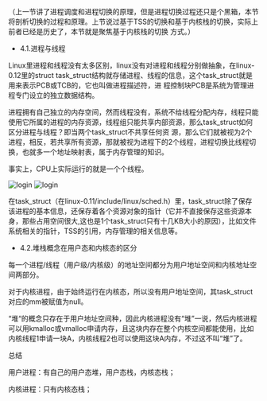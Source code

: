 （上一节讲了进程调度和进程切换的原理，但是进程切换过程还只是个黑箱，本节将剖析切换的过程和原理。上节说过基于TSS的切换和基于内核栈的切换，实际上前者已经是历史了，本节就是聚焦基于内核栈的切换
方式。）

- 4.1.进程与线程

Linux里进程和线程没有太多区别，linux没有对进程和线程分别做抽象，在linux-0.12里的struct task_struct结构就存储进程、线程的信息，这个task_struct就是用来表示PCB或TCB的，它也叫做进程描述符，进
程控制块PCB是系统为管理进程专门设立的独立数据结构。

进程拥有自己独立的内存空间，然而线程没有，系统不给线程分配内存，线程只能使用它所属的进程的内存资源，线程组只能共享内部资源，那么task_struct如何区分进程与线程？即当两个task_struct不共享任何资
源，那么它们就被视为2个进程，相反，若共享所有资源，那就被视为进程下的2个线程，进程切换比线程切换，也就多一个地址映射表，属于内存管理的知识。

事实上，CPU上实际运行的就是一个个线程。 

![login](https://github.com/Louis-LYK/myOSlab/blob/main/thread.png)   ![login](https://github.com/Louis-LYK/myOSlab/blob/main/thread1.png)

在task_struct（在linux-0.11/include/linux/sched.h）里，task_struct除了保存该进程的基本信息，还保存着各个资源对象的指针（它并不直接保存这些资源本身，那些占用空间很大,这也是1个task_struct只有十几KB大小的原因），比如文件系统相关的指针，TSS的引用，内存管理的相关信息等。

- 4.2.堆栈概念在用户态和内核态的区分

每一个进程/线程（用户级/内核级）的地址空间都分为用户地址空间和内核地址空间两部分。

对于内核进程，由于始终运行在内核态，所以没有用户地址空间，其task_struct对应的mm被赋值为null。

“堆“的概念只存在于用户地址空间种，因此内核进程没有“堆”一说，然后内核进程可以用kmalloc或vmalloc申请内存，且这块内存在整个内核空间都能使用，比如内核线程1申请一块A，内核线程2也可以使用这块A内存，不过这不叫“堆”了。

总结

用户进程：有自己的用户态堆，用户态栈，内核态栈；

内核进程：只有内核态栈；

